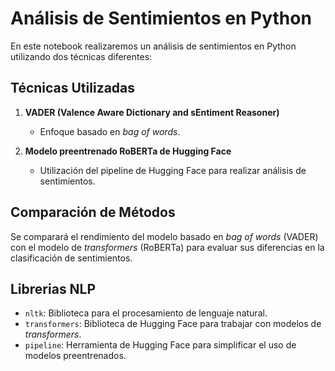 # Análisis de Sentimientos en Python

En este notebook realizaremos un análisis de sentimientos en Python utilizando dos técnicas diferentes:

## Técnicas Utilizadas

1. **VADER (Valence Aware Dictionary and sEntiment Reasoner)**
   - Enfoque basado en *bag of words*.
   
2. **Modelo preentrenado RoBERTa de Hugging Face**
   - Utilización del pipeline de Hugging Face para realizar análisis de sentimientos.

## Comparación de Métodos
Se comparará el rendimiento del modelo basado en *bag of words* (VADER) con el modelo de *transformers* (RoBERTa) para evaluar sus diferencias en la clasificación de sentimientos.

## Librerias NLP
- `nltk`: Biblioteca para el procesamiento de lenguaje natural.
- `transformers`: Biblioteca de Hugging Face para trabajar con modelos de *transformers*.
- `pipeline`: Herramienta de Hugging Face para simplificar el uso de modelos preentrenados.
